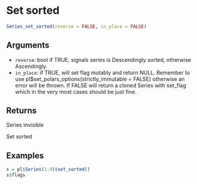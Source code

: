 # Set sorted

```r
Series_set_sorted(reverse = FALSE, in_place = FALSE)
```

## Arguments

- `reverse`: bool if TRUE, signals series is Descendingly sorted, otherwise Ascendingly.
- `in_place`: if TRUE, will set flag mutably and return NULL. Remember to use pl$set_polars_options(strictly_immutable = FALSE) otherwise an error will be thrown. If FALSE will return a cloned Series with set_flag which in the very most cases should be just fine.

## Returns

Series invisible

Set sorted

## Examples

```r
s = pl$Series(1:4)$set_sorted()
s$flags
```